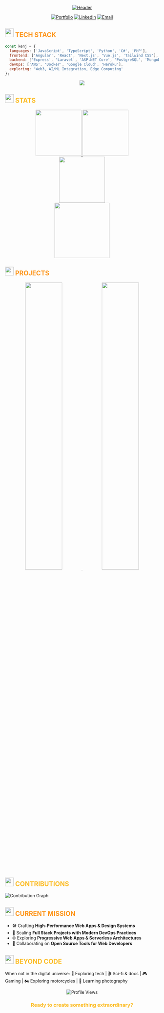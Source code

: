 <div align="center">

  [![Header](https://i.postimg.cc/15B5SZMz/Purple-Modern-Geometric-Graphic-Designer-Linked-In-Banner.png)](https://postimg.cc/9r4jPK63)

  [![Portfolio](https://img.shields.io/badge/Portfolio-3C3C3C?style=for-the-badge&logo=vercel&logoColor=FE971E)](https://kjyyx.github.io/)
  [![LinkedIn](https://img.shields.io/badge/LinkedIn-3C3C3C?style=for-the-badge&logo=linkedin&logoColor=FE971E)](www.linkedin.com/in/kenji-jaculbia-9b048a314)
  [![Email](https://img.shields.io/badge/Email-3C3C3C?style=for-the-badge&logo=gmail&logoColor=FE971E)](mailto:kpjaculbia@gmail.com)
</div>

## <img src="https://media.giphy.com/media/v1.Y2lkPTc5MGI3NjExcDlyZHliNTMzeWh3cTlpcXMwdGZtNmZ4aWM0cWFobG85MXo0MXMwcSZlcD12MV9pbnRlcm5hbF9naWZfYnlfaWQmY3Q9cw/jSKBmKkvo2dPQQtsR1/giphy.gif" width="28"> <span style="color: #FE971E">TECH STACK</span>

```javascript
const kenj = {
  languages: ['JavaScript', 'TypeScript', 'Python', 'C#', 'PHP'],
  frontend: ['Angular', 'React', 'Next.js', 'Vue.js', 'Tailwind CSS'],
  backend: ['Express', 'Laravel', 'ASP.NET Core', 'PostgreSQL', 'MongoDB'],
  devOps: ['AWS', 'Docker', 'Google Cloud', 'Heroku'],
  exploring: 'Web3, AI/ML Integration, Edge Computing'
};
```

<div align="center">
  <img src="https://skillicons.dev/icons?i=ts,js,py,php,html,css,tailwind,react,nextjs,laravel,nodejs,dotnet,mysql,postgres,git,github,figma,photoshop,postman,vscode&perline=5" />
</div>

## <img src="https://media.giphy.com/media/v1.Y2lkPTc5MGI3NjExYWJkMTBqZW9iY2VsMXZ3dGNrejlxYXRtbmNuMm1ldXIwOHZpdmY5YyZlcD12MV9pbnRlcm5hbF9naWZfYnlfaWQmY3Q9cw/cj87CxfRtrUifF3Ryk/giphy.gif" width="28"> <span style="color: #FCBD28">STATS</span>

<div align="center">
  <a href="https://github.com/kjyyx">
    <img height="150em" src="https://github-readme-stats.vercel.app/api?username=kjyyx&show_icons=true&hide_title=true&bg_color=3C3C3C&text_color=FFFFFF&hide_border=true&border_radius=10&hide_rank=true&icon_color=FE971E&title_color=FCBD28" />
    <img height="150em" src="https://github-readme-stats.vercel.app/api/top-langs/?username=kjyyx&layout=compact&bg_color=3C3C3C&text_color=FFFFFF&hide_border=true&border_radius=10&title_color=FCBD28" />
  </a>
</div>

<div align="center">
    <img height="150em" src="https://streak-stats.demolab.com?user=kjyyx&background=3C3C3C&hide_border=true&border_radius=10&stroke=FE971E&ring=FE971E&fire=FCBD28&currStreakNum=FFFFFF&sideLabels=FFFFFF&currStreakLabel=FCBD28&dates=CCCCCC" />
</div>

<div align="center">
  <img height="180em" src="https://streak-stats.demolab.com?user=kjyyx&theme=tokyonight&background=0D1117&hide_border=true&border_radius=15&date_format=M%20j%5B%2C%20Y%5D" />
</div>

## <img src="https://media.giphy.com/media/v1.Y2lkPTc5MGI3NjExZ2g3OHk1ZXkyb2NnMjh0aHRrMXR6Z3ZqcHR2cGo5b29jcXZzMXY1NSZlcD12MV9pbnRlcm5hbF9naWZfYnlfaWQmY3Q9cw/hS42TuYYnANLFR9IRQ/giphy.gif" width="28"> <span style="color: #FE971E">PROJECTS</span>

<div align="center">
  <a href="https://github.com/ClarkNav-Developer/clarknav-web">
    <img width="49%" src="https://github-readme-stats.vercel.app/api/pin/?username=ClarkNav-Developer&repo=clarknav-web&bg_color=3C3C3C&text_color=FFFFFF&hide_border=true&border_radius=10&icon_color=FE971E&title_color=FCBD28" />
  </a>
  <a href="https://github.com/Kirifer/ATS.Web">
    <img width="49%" src="https://github-readme-stats.vercel.app/api/pin/?username=Kirifer&repo=ATS.web&bg_color=3C3C3C&text_color=FFFFFF&hide_border=true&border_radius=10&icon_color=FE971E&title_color=FCBD28" />
  </a>
</div>

## <img src="https://media.giphy.com/media/v1.Y2lkPTc5MGI3NjExOXg5eGNrZ3YzaWR0cGg1dXFrcm03MTAxYWtvMzNsMnQzdWFhYmpqeiZlcD12MV9pbnRlcm5hbF9naWZfYnlfaWQmY3Q9cw/LMt9638dO8dftAjtco/giphy.gif" width="28"> <span style="color: #FCBD28">CONTRIBUTIONS</span>

![Contribution Graph](https://github-readme-activity-graph.vercel.app/graph?username=kjyyx&bg_color=3C3C3C&color=FFFFFF&line=FE971E&point=FCBD28&hide_border=true)

## <img src="https://media.giphy.com/media/v1.Y2lkPTc5MGI3NjExdG91bGFna2ZyZmxvaWlmNTB0bzQzZ3prbzliaDc2b2VqMnhscmZkZSZlcD12MV9pbnRlcm5hbF9naWZfYnlfaWQmY3Q9cw/XEDIHHp3i8bVoYxdri/giphy.gif" width="28"> <span style="color: #FE971E">CURRENT MISSION</span>

- 🛠 Crafting **High-Performance Web Apps & Design Systems**
- 🚀 Scaling **Full Stack Projects with Modern DevOps Practices**
- 🌐 Exploring **Progressive Web Apps & Serverless Architectures**
- 🤝 Collaborating on **Open Source Tools for Web Developers**

## <img src="https://media.giphy.com/media/v1.Y2lkPTc5MGI3NjExODQza3ZoazE5bW1ndHRsamUxNHN2YzJrOThmeWx4NGV5MDhjcmhveCZlcD12MV9pbnRlcm5hbF9naWZfYnlfaWQmY3Q9cw/kbRb4eyCNC0aMz5x68/giphy.gif" width="28"> <span style="color: #FCBD28">BEYOND CODE</span>

When not in the digital universe: 🚀 Exploring tech | 🎬 Sci-fi & docs   | 🎮 Gaming | 🏍️ Exploring motorcycles | 📸 Learning photography

<div align="center">
  <img src="https://komarev.com/ghpvc/?username=kjyyx&color=FE971E&style=for-the-badge" alt="Profile Views" />
  
  <h3 style="color: #FCBD28">Ready to create something extraordinary?</h3>
</div>
